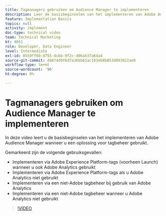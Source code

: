 ```yaml
---
title: Tagmanagers gebruiken om Audience Manager te implementeren
description: Leer de basisbeginselen van het implementeren van Adobe Audience Manager wanneer u een oplossing voor tagbeheer gebruikt.
feature: Implementation Basics
topics: null
activity: implement
doc-type: technical video
team: Technical Marketing
kt: 4051
role: Developer, Data Engineer
level: Intermediate
exl-id: 8559ff60-0755-4cbb-9f2c-d06ab37a64a4
source-git-commit: d4874d9f6d7a36bb81ac183eb8b853d893822ae0
workflow-type: tm+mt
source-wordcount: '96'
ht-degree: 0%

---
```


# Tagmanagers gebruiken om Audience Manager te implementeren

In deze video leert u de basisbeginselen van het implementeren van Adobe Audience Manager wanneer u een oplossing voor tagbeheer gebruikt.

Gemarkeerd zijn de volgende gebruiksgevallen:

* Implementeren via Adobe Experience Platform-tags (voorheen Launch) wanneer u ook Adobe Analytics gebruikt
* Implementeren via Adobe Experience Platform-tags als u Adobe Analytics niet gebruikt
* Implementeren via een niet-Adobe tagbeheer bij gebruik van Adobe Analytics
* Implementeren via een niet-Adobe tagbeheer wanneer u Adobe Analytics niet gebruikt

>[!VIDEO](https://video.tv.adobe.com/v/29964/?quality=12)
